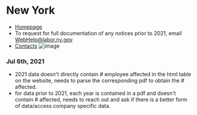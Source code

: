 # New York

- [Homepage](https://dol.ny.gov/warn-notices)
- To request for full documentation of any notices prior to 2021, email WebHelp@labor.ny.gov
- [Contacts](https://dol.ny.gov/worker-adjustment-and-retraining-notification-warn)
![image](https://user-images.githubusercontent.com/56002814/124651061-7a044f80-de68-11eb-92e3-57913086a45c.png)

### Jul 6th, 2021
- 2021 data doesn't directly contain # employee affected in the html table on the website, needs to parse the corresponding pdf to obtain the # affected. 
- for data prior to 2021, each year is contained in a pdf and doesn't contain # affected, needs to reach out and ask if there is a better form of data/access company specific data. 
